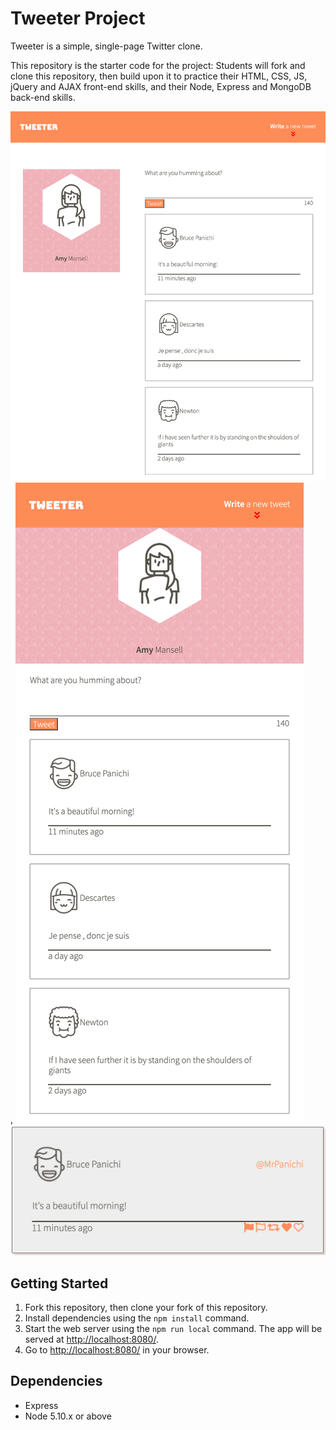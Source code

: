# Tweeter Project

Tweeter is a simple, single-page Twitter clone.

This repository is the starter code for the project: Students will fork and clone this repository, then build upon it to practice their HTML, CSS, JS, jQuery and AJAX front-end skills, and their Node, Express and MongoDB back-end skills.

!["Screenshot of desktop viewr"](https://github.com/Idiljei/tweeter/blob/master/docs/Desktopview.png),
!["Screenshot of collapsed view"](https://github.com/Idiljei/tweeter/blob/master/docs/collapsedview.png)
!["Screenshot of tweets"](https://github.com/Idiljei/tweeter/blob/master/docs/Individualtweet.png)

## Getting Started

1. Fork this repository, then clone your fork of this repository.
2. Install dependencies using the `npm install` command.
3. Start the web server using the `npm run local` command. The app will be served at <http://localhost:8080/>.
4. Go to <http://localhost:8080/> in your browser.

## Dependencies

- Express
- Node 5.10.x or above
